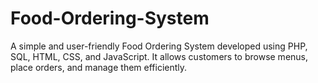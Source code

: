 # Food-Ordering-System
A simple and user-friendly Food Ordering System developed using PHP, SQL, HTML, CSS, and JavaScript. It allows customers to browse menus, place orders, and manage them efficiently.
